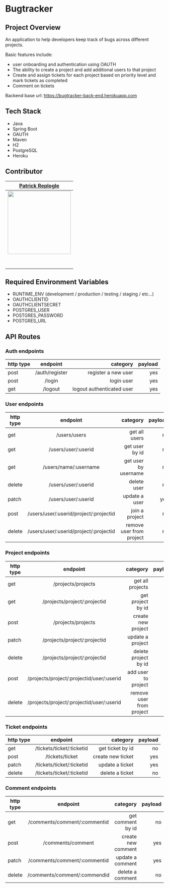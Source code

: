 # Bugtracker

## Project Overview
An application to help developers keep track of bugs across different projects. 

Basic features include: 
- user onboarding and authentication using OAUTH
- The ability to create a project and add additional users to that project
- Create and assign tickets for each project based on priority level and mark tickets as completed
- Comment on tickets

Backend base url: https://bugtracker-back-end.herokuapp.com

## Tech Stack
 - Java
 - Spring Boot 
 - OAUTH
 - Maven
 - H2
 - PostgreSQL
 - Heroku
 
 ## Contributor
 
 |[Patrick Replogle](https://github.com/patrick-replogle) |                                                                                                                                                                    
 | :----------------------------------------------------------------------------------------------------------------------------------------------------------------------:|
 | [<img src="https://avatars2.githubusercontent.com/u/50844285?s=400&u=7ffa88c4c221bf888b1771fec72530ac156d90c6&v=4" width = "200" />](https://github.com/patrick-replogle) |
 |   [<img src="https://github.com/favicon.ico" width="15"> ](https://github.com/patrick-replogle) |
 |  [ <img src="https://static.licdn.com/sc/h/al2o9zrvru7aqj8e1x2rzsrca" width="15"> ](https://www.linkedin.com/in/patrick-replogle-409a92193/)|
 
 ## Required Environment Variables
 - RUNTIME_ENV (development / production / testing / staging / etc...)
 - OAUTHCLIENTID
 - OAUTHCLIENTSECRET
 - POSTGRES_USER
 - POSTGRES_PASSWORD
 - POSTGRES_URL
 
 ## API Routes
 
 ### Auth endpoints
 | http type |            endpoint            |      category               | payload |
 | --------- | :----------------------------: | --------------------------: | -------:|
 | post      |       /auth/register           | register a new user         |     yes |
 | post      |       /login                   | login user                  |     yes |
 | get       |       /logout                  | logout authenticated user   |     yes |
 
 ### User endpoints
 | http type |            endpoint                             |      category                | payload |
 | --------- | :---------------------------------------------: | --------------------------:  | -------:|
 | get       |         /users/users                            |   get all users              |      no |
 | get       |         /users/user/:userid                     |   get user by id             |      no |
 | get       |         /users/name/:username                   |   get user by username       |      no |
 | delete    |         /users/user/:userid                     |   delete user                |      no |
 | patch     |         /users/user/:userid                     |   update a user              |     yes |
 | post      |         /users/user/:userid/project/:projectid  |   join a project             |      no |
 | delete    |         /users/user/:userid/project/:projectid  |   remove user from project   |      no |
 
 ### Project endpoints
  | http type |            endpoint                           |      category                | payload |
  | --------- | :--------------------------------------------: | --------------------------: | -------:|
  | get       |      /projects/projects                        |   get all projects          |      no |
  | get       |      /projects/project/:projectid              |   get project by id         |      no |
  | post      |      /projects/projects                        |   create new project        |      yes|
  | patch     |      /projects/project/:projectid              |   update a project          |      yes|
  | delete    |      /projects/project/:projectid              |   delete project by id      |      no |
  | post      |      /projects/project/:projectid/user/:userid |   add user to project       |      yes|
  | delete    |      /projects/project/:projectid/user/:userid |   remove user from project  |      no |
  
  ### Ticket endpoints
  | http type |            endpoint                 |      category            | payload |
  | --------- | :---------------------------------: | -----------------------: | -------:|
  | get       |      /tickets/ticket/:ticketid      |  get ticket by id        |      no |
  | post      |      /tickets/ticket                |  create new ticket       |     yes |
  | patch     |      /tickets/ticket/:ticketid      |  update a ticket         |     yes |
  | delete    |      /tickets/ticket/:ticketid      |  delete a ticket         |      no |
  
 ### Comment endpoints
 | http type |            endpoint               |      category            | payload |
 | --------- | :-------------------------------: | -----------------------: | -------:|
 | get       |    /comments/comment/:commentid   |  get comment by id       |      no |
 | post      |    /comments/comment              |  create new comment      |     yes |
 | patch     |    /comments/comment/:commentid   |  update a comment        |     yes |
 | delete    |    /comments/comment/:commendid   |  delete a comment        |      no |

